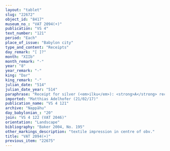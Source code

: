 ```yaml
---
layout: "tablet"
slug: "22672"
object_id: "8417"
museum_no_: "VAT 2094(+)"
publication: "VS 4"
text_number: "121"
period: "Each"
place_of_issue: "Babylon city"
type_and_content: "Receipts"
day_remark: "[ ]?"
month: "XIIb"
month_remark: "-"
year: "8"
year_remark: "-"
king: "Dar"
king_remark: "-"
julian_date: "514"
julian_date_year: "514"
paraphrase: "Receipt for silver (<em>ilku</em>): <strong>A</strong> receives from <strong>B</strong> &frac12; mina of cut si[lver of 1/]8 alloy of the promissory note (<em>uˀiltu</em>) for [x min]as 4 shekels of white silver of the service obligation (<em>ilku</em>) of <strong>B</strong> and his bow troops(?) (<em>ṣāb</em>(?)<em> qa&scaron;tāni&scaron;u</em>). 4 witnesses and the scribe (Arad-Bābu/Mu&scaron;ēzib-Marduk//&Scaron;ang&ucirc;-Gula).<br /> &nbsp;<br /> <strong>A</strong>&nbsp;= Mu&scaron;ēzib-Bēl/Rēmūtu//Egibi; <strong>B</strong> = Iddin-Nab&ucirc;/Nab&ucirc;-bān-zēri//Nappāhu<br /> &nbsp;"
imported: "Matthias Adelhofer (21/02/17)"
publication_name: "VS 4 121"
archive: "Nappāhu"
day_babylonian_: "20"
join: "VS 4 122 (VAT 2046)"
orientation: "Landscape"
bibliography: "Baker 2004, No. 195"
other_markings_description: "textile impression in centre of obv."
title: "VAT 2094(+)"
previous_item: "22675"
---
```

